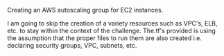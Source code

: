 Creating an AWS autoscaling group for EC2 instances. 

I am going to skip the creation of a variety resources such as VPC's, ELB, etc. to stay within the context of the challenge. The.tf's provided is using the assumption that the proper files to run them are also created i.e. declaring security groups, VPC, subnets, etc. 
